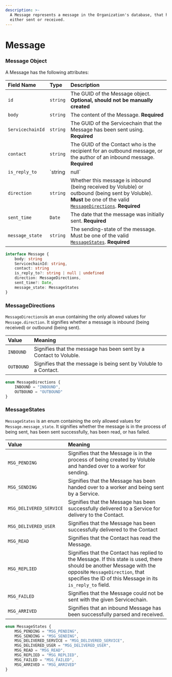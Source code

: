 ```yaml
---
description: >-
  A Message represents a message in the Organization's database, that has been
  either sent or received.
---
```


# Message

### Message Object

A Message has the following attributes:

| Field Name | Type | Description |
| :--- | :--- | :--- |
| `id` | `string` | The GUID of the Message object. **Optional, should not be manually created** |
| `body` | `string` | The content of the Message. **Required** |
| `ServicechainId` | `string` | The GUID of the Servicechain that the Message has been sent using. **Required** |
| `contact` | `string` | The GUID of the Contact who is the recipient for an outbound message, or the author of an inbound message. **Required** |
| `is_reply_to` | `string | null` | The GUID of the Message that this Message is a response to, if it is part of a conversation. **Optional** |
| `direction` | `string` | Whether this message is inbound \(being received by Voluble\) or outbound \(being sent by Voluble\). **Must** be one of the valid [`MessageDirections`](message.md#messagedirections). **Required** |
| `sent_time` | `Date` | The date that the message was initially sent. **Required** |
| `message_state` | `string` | The sending-state of the message. Must be one of the valid [`MessageStates`](message.md#messagestates). **Required** |

```typescript
interface Message {
    body: string
    ServicechainId: string,
    contact: string
    is_reply_to?: string | null | undefined
    direction: MessageDirections,
    sent_time?: Date,
    message_state: MessageStates
}
```

### MessageDirections

`MessageDirections`is an `enum` containing the only allowed values for `Message.direction`. It signifies whether a message is inbound \(being received\) or outbound \(being sent\). 

| Value | Meaning |
| :--- | :--- |
| `INBOUND` | Signifies that the message has been sent by a Contact to Voluble. |
| `OUTBOUND` | Signifies that the message is being sent by Voluble to a Contact. |

```typescript
enum MessageDirections {
    INBOUND = "INBOUND",
    OUTBOUND = "OUTBOUND"
}
```

### MessageStates

`MessageStates` is an enum containing the only allowed values for `Message.message_state`. It signifies whether the message is in the process of being sent, has been sent successfully, has been read, or has failed.

| Value | Meaning |
| :--- | :--- |
| `MSG_PENDING` | Signifies that the Message is in the process of being created by Voluble and handed over to a worker for sending. |
| `MSG_SENDING` | Signifies that the Message has been handed over to a worker and being sent by a Service. |
| `MSG_DELIVERED_SERVICE` | Signifies that the Message has been successfully delivered to a Service for delivery to the Contact. |
| `MSG_DELIVERED_USER` | Signifies that the Message has been successfully delivered to the Contact |
| `MSG_READ` | Signifies that the Contact has read the Message. |
| `MSG_REPLIED` | Signifies that the Contact has replied to the Message. If this state is used, there should be another Message with the opposite `MessageDirection`, that specifies the ID of this Message in its `is_reply_to` field. |
| `MSG_FAILED` | Signifies that the Message could not be sent with the given Servicechain. |
| `MSG_ARRIVED` | Signifies that an inbound Message has been successfully parsed and received. |

```typescript
enum MessageStates {
    MSG_PENDING = "MSG_PENDING",
    MSG_SENDING = "MSG_SENDING",
    MSG_DELIVERED_SERVICE = "MSG_DELIVERED_SERVICE",
    MSG_DELIVERED_USER = "MSG_DELIVERED_USER",
    MSG_READ = "MSG_READ",
    MSG_REPLIED = "MSG_REPLIED",
    MSG_FAILED = "MSG_FAILED",
    MSG_ARRIVED = "MSG_ARRIVED"
}
```

